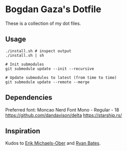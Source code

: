 # Bogdan Gaza's Dotfile
These is a collection of my dot files.

## Usage

```
./install.sh # inspect output
./install.sh | sh

# Init submodules
git submodule update --init --recursive

# Update submodules to latest (from time to time)
git submodule update --remote --merge
```

## Dependencies
Preferred font: Moncao Nerd Font Mono - Regular - 18
https://github.com/dandavison/delta
https://starship.rs/

## <a name="inspiration"></a>Inspiration
Kudos to [Erik Michaels-Ober](https://github.com/sferik/dotfiles/) and [Ryan Bates](https://github.com/ryanb/dotfiles).
